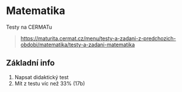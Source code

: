 # Matematika

Testy na CERMATu

> https://maturita.cermat.cz/menu/testy-a-zadani-z-predchozich-obdobi/matematika/testy-a-zadani-matematika

## Základní info
1. Napsat didaktický test
2. Mít z testu víc než 33% (17b)